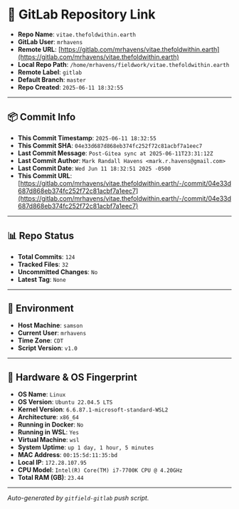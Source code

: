 # 🔗 GitLab Repository Link

- **Repo Name**: `vitae.thefoldwithin.earth`
- **GitLab User**: `mrhavens`
- **Remote URL**: [https://gitlab.com/mrhavens/vitae.thefoldwithin.earth](https://gitlab.com/mrhavens/vitae.thefoldwithin.earth)
- **Local Repo Path**: `/home/mrhavens/fieldwork/vitae.thefoldwithin.earth`
- **Remote Label**: `gitlab`
- **Default Branch**: `master`
- **Repo Created**: `2025-06-11 18:32:55`

---

## 📦 Commit Info

- **This Commit Timestamp**: `2025-06-11 18:32:55`
- **This Commit SHA**: `04e33d687d868eb374fc252f72c81acbf7a1eec7`
- **Last Commit Message**: `Post-Gitea sync at 2025-06-11T23:31:12Z`
- **Last Commit Author**: `Mark Randall Havens <mark.r.havens@gmail.com>`
- **Last Commit Date**: `Wed Jun 11 18:32:51 2025 -0500`
- **This Commit URL**: [https://gitlab.com/mrhavens/vitae.thefoldwithin.earth/-/commit/04e33d687d868eb374fc252f72c81acbf7a1eec7](https://gitlab.com/mrhavens/vitae.thefoldwithin.earth/-/commit/04e33d687d868eb374fc252f72c81acbf7a1eec7)

---

## 📊 Repo Status

- **Total Commits**: `124`
- **Tracked Files**: `32`
- **Uncommitted Changes**: `No`
- **Latest Tag**: `None`

---

## 🧽 Environment

- **Host Machine**: `samson`
- **Current User**: `mrhavens`
- **Time Zone**: `CDT`
- **Script Version**: `v1.0`

---

## 🧬 Hardware & OS Fingerprint

- **OS Name**: `Linux`
- **OS Version**: `Ubuntu 22.04.5 LTS`
- **Kernel Version**: `6.6.87.1-microsoft-standard-WSL2`
- **Architecture**: `x86_64`
- **Running in Docker**: `No`
- **Running in WSL**: `Yes`
- **Virtual Machine**: `wsl`
- **System Uptime**: `up 1 day, 1 hour, 5 minutes`
- **MAC Address**: `00:15:5d:11:35:bd`
- **Local IP**: `172.28.107.95`
- **CPU Model**: `Intel(R) Core(TM) i7-7700K CPU @ 4.20GHz`
- **Total RAM (GB)**: `23.44`

---

_Auto-generated by `gitfield-gitlab` push script._
